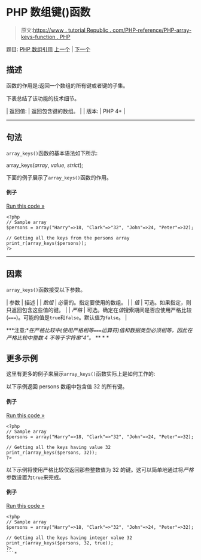 # PHP 数组键()函数

> 原文:[https://www . tutorial Republic . com/PHP-reference/PHP-array-keys-function . PHP](https://www.tutorialrepublic.com/php-reference/php-array-keys-function.php)

题目: [PHP 数组引用](php-array-functions.php) [上一个](php-array-key-last-function.php) | [下一个](php-array-map-function.php)

## 描述

函数的作用是:返回一个数组的所有键或者键的子集。

下表总结了该功能的技术细节。

| 返回值: | 返回包含键的数组。 |
| 版本: | PHP 4+ |

* * *

## 句法

`array_keys()`函数的基本语法如下所示:

array_keys(*array*, *value*, *strict*);

下面的例子展示了`array_keys()`函数的作用。

#### 例子

[Run this code »](../codelab.php?topic=php&file=get-all-the-keys-of-an-array "Run this code to view the output")

```
<?php
// Sample array
$persons = array("Harry"=>18, "Clark"=>"32", "John"=>24, "Peter"=>32);

// Getting all the keys from the persons array
print_r(array_keys($persons));
?>
```

* * *

## 因素

`array_keys()`函数接受以下参数。

| 参数 | 描述 |
| *数组* | 必需的。指定要使用的数组。 |
| *值* | 可选。如果指定，则只返回包含这些值的键。 |
| *严格* | 可选。确定在*值*搜索期间是否应使用严格比较(`===`)。可能的值是`true`和`false`。默认值为`false`。 |

 ***注意:**在严格比较中(使用严格相等`===`运算符)值和数据类型必须相等，因此在严格比较中整数 4 不等于字符串“4”。*  ** * *

## 更多示例

这里有更多的例子来展示`array_keys()`函数实际上是如何工作的:

以下示例返回 persons 数组中包含值 32 的所有键。

#### 例子

[Run this code »](../codelab.php?topic=php&file=get-the-keys-of-an-array-having-specific-value "Run this code to view the output")

```
<?php
// Sample array
$persons = array("Harry"=>18, "Clark"=>"32", "John"=>24, "Peter"=>32);

// Getting all the keys having value 32
print_r(array_keys($persons, 32));
?>
```

以下示例将使用严格比较仅返回那些整数值为 32 的键。这可以简单地通过将*严格*参数设置为`true`来完成。

#### 例子

[Run this code »](../codelab.php?topic=php&file=get-a-subset-of-array-keys-using-strict-comparison "Run this code to view the output")

```
<?php
// Sample array
$persons = array("Harry"=>18, "Clark"=>"32", "John"=>24, "Peter"=>32);

// Getting all the keys having integer value 32
print_r(array_keys($persons, 32, true));
?>
```*